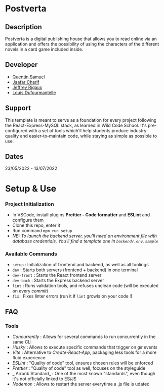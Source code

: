 # Postverta

## Description

Postverta is a digital publishing house that allows you to read online via an application and offers the possibility of using the characters of the different novels in a card game included inside.

## Developer

- [Quentin Samuel](https://github.com/QuentinSamuel "Quentin Samuel")
- [Jaafar Cherif](https://github.com/Jaafar-Cherif "Jaafar Cherif")
- [Jeffrey Rigaux](https://github.com/PiXeleum "Jeffrey Rigaux")
- [Louis Dufourmantelle](https://github.com/Louis-Dufourmantelle "Louis Dufourmantelle")

## Support

This template is meant to serve as a foundation for every project following the React-Express-MySQL stack, as learned in Wild Code School.
It's pre-configured with a set of tools which'll help students produce industry-quality and easier-to-maintain code, while staying as simple as possible to use.

## Dates

23/05/2022 - 13/07/2022

# Setup & Use

### Project Initialization

- In VSCode, install plugins **Prettier - Code formatter** and **ESLint** and configure them
- Clone this repo, enter it
- Run command `npm run setup`
- _NB: To launch the backend server, you'll need an environment file with database credentials. You'll find a template one in `backend/.env.sample`_

### Available Commands

- `setup` : Initialization of frontend and backend, as well as all toolings
- `dev` : Starts both servers (frontend + backend) in one terminal
- `dev-front` : Starts the React frontend server
- `dev-back` : Starts the Express backend server
- `lint` : Runs validation tools, and refuses unclean code (will be executed on every _commit_)
- `fix` : Fixes linter errors (run it if `lint` growls on your code !)

## FAQ

### Tools

- _Concurrently_ : Allows for several commands to run concurrently in the same CLI
- _Husky_ : Allows to execute specific commands that trigger on _git_ events
- _Vite_ : Alternative to _Create-React-App_, packaging less tools for a more fluid experience
- _ESLint_ : "Quality of code" tool, ensures chosen rules will be enforced
- _Prettier_ : "Quality of code" tool as well, focuses on the styleguide
- _ Airbnb Standard_ : One of the most known "standards", even though it's not officially linked to ES/JS
- _Nodemon_ : Allows to restart the server everytime a .js file is udated
